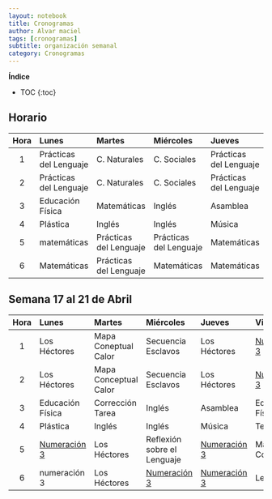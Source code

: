 ```yaml
---
layout: notebook
title: Cronogramas
author: Alvar maciel
tags: [cronogramas]
subtitle: organización semanal
category: Cronogramas
---
```

**Índice**

* TOC
{:toc}

## Horario

|Hora|Lunes |Martes|Miércoles|Jueves|Viernes|
|:--:|:-----|:-----|:--------|:-----|:------|
|1|Prácticas del Lenguaje|C. Naturales|C. Sociales|Prácticas del Lenguaje|Matemáticas|
|2|Prácticas del Lenguaje|C. Naturales|C. Sociales|Prácticas del Lenguaje|Matemáticas|
|3|Educación Física|Matemáticas|Inglés|Asamblea|Educación Física|
|4|Plástica|Inglés|Inglés|Música|Tecnología|
|5|matemáticas|Prácticas del Lenguaje|Prácticas del Lenguaje|Matemáticas|C. Naturales/Sociales|
|6|Matemáticas|Prácticas del Lenguaje|Matemáticas|Matemáticas|Prácticas del Lenguaje|

## Semana 17 al 21 de Abril

|Hora|Lunes |Martes|Miércoles|Jueves|Viernes|
|:--:|:-----|:-----|:--------|:-----|:------|
|1|Los Héctores|Mapa Coneptual Calor|Secuencia Esclavos|Los Héctores|[Numeración 3](https://alvarmaciel.github.io/pruebapp/proyectos/2017/04/16/secuencia-numeracion.html#numeraci%C3%B3n-3)|
|2|Los Héctores|Mapa Conceptual Calor|Secuencia Esclavos|Los Héctores|[Numeración 3](https://alvarmaciel.github.io/pruebapp/proyectos/2017/04/16/secuencia-numeracion.html#numeraci%C3%B3n-3)|
|3|Educación Física|Corrección Tarea|Inglés|Asamblea|Educación Física|
|4|Plástica|Inglés|Inglés|Música|Tecnología|
|5|[Numeración 3](https://alvarmaciel.github.io/pruebapp/proyectos/2017/04/16/secuencia-numeracion.html#numeraci%C3%B3n-3)|Los Héctores|Reflexión sobre el Lenguaje|[Numeración 3](https://alvarmaciel.github.io/pruebapp/proyectos/2017/04/16/secuencia-numeracion.html#numeraci%C3%B3n-3)|Mapa Conceptual|
|6|numeración 3|Los Héctores|[Numeración 3](https://alvarmaciel.github.io/pruebapp/proyectos/2017/04/16/secuencia-numeracion.html#numeraci%C3%B3n-3)|[Numeración 3](https://alvarmaciel.github.io/pruebapp/proyectos/2017/04/16/secuencia-numeracion.html#numeraci%C3%B3n-3)|Lectura|
